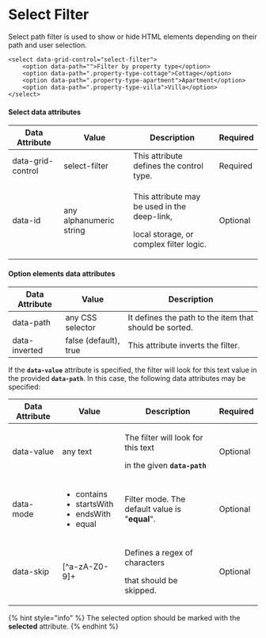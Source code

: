 # Select Filter

Select path filter is used to show or hide HTML elements depending on their path and user selection.

```markup
<select data-grid-control="select-filter">
    <option data-path="">Filter by property type</option>
    <option data-path=".property-type-cottage">Cottage</option>
    <option data-path=".property-type-apartment">Apartment</option>
    <option data-path=".property-type-villa">Villa</option>
</select>
```

#### Select data attributes

| Data Attribute    | Value                   | Description                                                                                        | Required |
| ----------------- | ----------------------- | -------------------------------------------------------------------------------------------------- | -------- |
| data-grid-control | select-filter           | This attribute defines the control type.                                                           | Required |
| data-id           | any alphanumeric string | <p>This attribute may be used in the deep-link, </p><p>local storage, or complex filter logic.</p> | Optional |

#### Option elements data attributes

| Data Attribute | Value                 | Description                                            |
| -------------- | --------------------- | ------------------------------------------------------ |
| data-path      | any CSS selector      | It defines the path to the item that should be sorted. |
| data-inverted  | false (default), true | This attribute inverts the filter.                     |

If the **`data-value`** attribute is specified, the filter will look for this text value in the provided **`data-path`**. In this case, the following data attributes may be specified:

| Data Attribute | Value                                                                        | Description                                                                                           | Required |
| -------------- | ---------------------------------------------------------------------------- | ----------------------------------------------------------------------------------------------------- | -------- |
| data-value     | any text                                                                     | <p>The filter will look for this text </p><p>in the given <strong><code>data-path</code></strong></p> | Optional |
| data-mode      | <ul><li>contains</li><li>startsWith</li><li>endsWith</li><li>equal</li></ul> | Filter mode. The default value is "**equal**".                                                        | Optional |
| data-skip      | \[^a-zA-Z0-9]+                                                               | <p>Defines a regex of characters </p><p>that should be skipped.</p>                                   | Optional |

{% hint style="info" %}
The selected option should be marked with the **selected** attribute.
{% endhint %}
